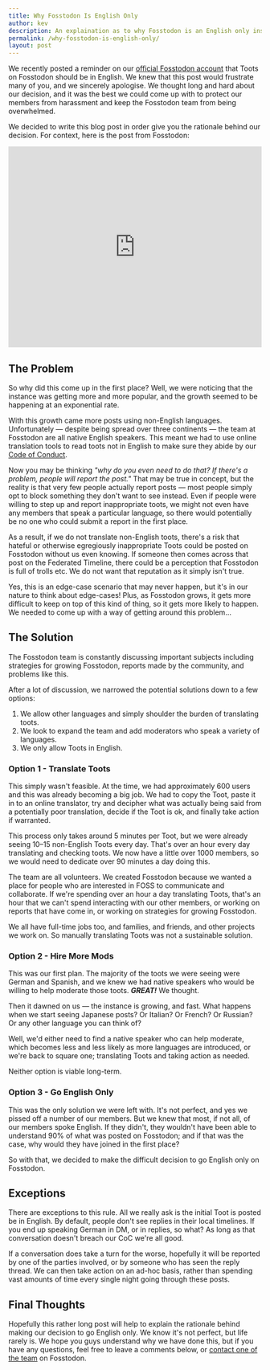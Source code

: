 ```yaml
---
title: Why Fosstodon Is English Only
author: kev
description: An explaination as to why Fosstodon is an English only instance.
permalink: /why-fosstodon-is-english-only/
layout: post
---
```

We recently posted a reminder on our [official Fosstodon account](https://fosstodon.org/@fosstodon) that Toots on Fosstodon should be in English. We knew that this post would frustrate many of you, and we sincerely apologise. We thought long and hard about our decision, and it was the best we could come up with to protect our members from harassment and keep the Fosstodon team from being overwhelmed.<!--more-->

We decided to write this blog post in order give you the rationale behind our decision. For context, here is the post from Fosstodon:

<iframe class="mastodon-embed" style="max-width: 100%; border: 0;" src="https://fosstodon.org/@fosstodon/100588278576497449/embed" width="640" height="400"><span style="display: inline-block; width: 0px; overflow: hidden; line-height: 0;" data-mce-type="bookmark" class="mce_SELRES_start">﻿</span></iframe>

## The Problem

So why did this come up in the first place? Well, we were noticing that the instance was getting more and more popular, and the growth seemed to be happening at an exponential rate.

With this growth came more posts using non-English languages. Unfortunately — despite being spread over three continents — the team at Fosstodon are all native English speakers. This meant we had to use online translation tools to read toots not in English to make sure they abide by our [Code of Conduct](/coc).

Now you may be thinking _"why do you even need to do that? If there's a problem, people will report the post."_ That may be true in concept, but the reality is that very few people actually report posts — most people simply opt to block something they don't want to see instead. Even if people were willing to step up and report inappropriate toots, we might not even have any members that speak a particular language, so there would potentially be no one who could submit a report in the first place.

As a result, if we do not translate non-English toots, there's a risk that hateful or otherwise egregiously inappropriate Toots could be posted on Fosstodon without us even knowing. If someone then comes across that post on the Federated Timeline, there could be a perception that Fosstodon is full of trolls etc. We do not want that reputation as it simply isn't true.

Yes, this is an edge-case scenario that may never happen, but it's in our nature to think about edge-cases! Plus, as Fosstodon grows, it gets more difficult to keep on top of this kind of thing, so it gets more likely to happen. We needed to come up with a way of getting around this problem…

## The Solution

The Fosstodon team is constantly discussing important subjects including strategies for growing Fosstodon, reports made by the community, and problems like this.

After a lot of discussion, we narrowed the potential solutions down to a few options:

1.  We allow other languages and simply shoulder the burden of translating toots.
2.  We look to expand the team and add moderators who speak a variety of languages.
3.  We only allow Toots in English.

### Option 1 - Translate Toots

This simply wasn't feasible. At the time, we had approximately 600 users and this was already becoming a big job. We had to copy the Toot, paste it in to an online translator, try and decipher what was actually being said from a potentially poor translation, decide if the Toot is ok, and finally take action if warranted.

This process only takes around 5 minutes per Toot, but we were already seeing 10–15 non-English Toots every day. That's over an hour every day translating and checking toots. We now have a little over 1000 members, so we would need to dedicate over 90 minutes a day doing this.

The team are all volunteers. We created Fosstodon because we wanted a place for people who are interested in FOSS to communicate and collaborate. If we're spending over an hour a day translating Toots, that's an hour that we can't spend interacting with our other members, or working on reports that have come in, or working on strategies for growing Fosstodon.

We all have full-time jobs too, and families, and friends, and other projects we work on. So manually translating Toots was not a sustainable solution.

### Option 2 - Hire More Mods

This was our first plan. The majority of the toots we were seeing were German and Spanish, and we knew we had native speakers who would be willing to help moderate those toots. _**GREAT!**_ We thought.

Then it dawned on us — the instance is growing, and fast. What happens when we start seeing Japanese posts? Or Italian? Or French? Or Russian? Or any other language you can think of?

Well, we'd either need to find a native speaker who can help moderate, which becomes less and less likely as more languages are introduced, or we're back to square one; translating Toots and taking action as needed.

Neither option is viable long-term.

### Option 3 - Go English Only

This was the only solution we were left with. It's not perfect, and yes we pissed off a number of our members. But we knew that most, if not all, of our members spoke English. If they didn't, they wouldn't have been able to understand 90% of what was posted on Fosstodon; and if that was the case, why would they have joined in the first place?

So with that, we decided to make the difficult decision to go English only on Fosstodon.

## Exceptions

There are exceptions to this rule. All we really ask is the initial Toot is posted be in English. By default, people don't see replies in their local timelines. If you end up speaking German in DM, or in replies, so what? As long as that conversation doesn't breach our CoC we're all good.

If a conversation does take a turn for the worse, hopefully it will be reported by one of the parties involved, or by someone who has seen the reply thread. We can then take action on an ad-hoc basis, rather than spending vast amounts of time every single night going through these posts.

## Final Thoughts

Hopefully this rather long post will help to explain the rationale behind making our decision to go English only. We know it's not perfect, but life rarely is. We hope you guys understand why we have done this, but if you have any questions, feel free to leave a comments below, or [contact one of the team](/team) on Fosstodon.
